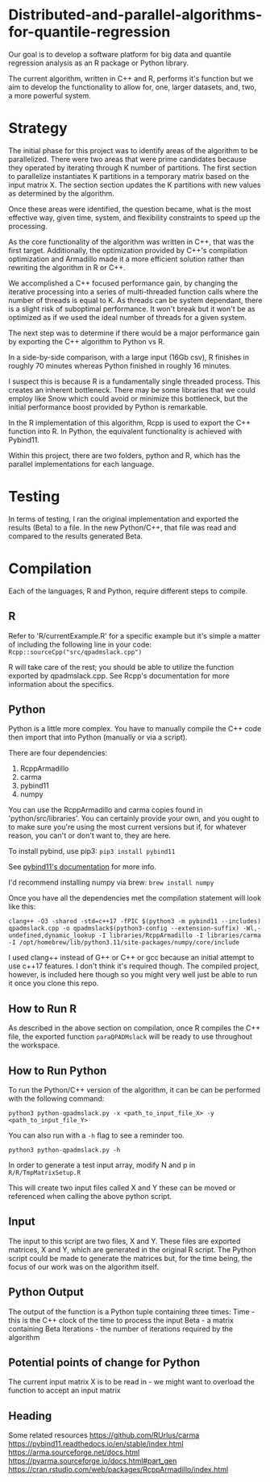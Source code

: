# Distributed-and-parallel-algorithms-for-quantile-regression

Our goal is to develop a software platform for big data and quantile regression analysis as an R package or Python library. 

The current algorithm, written in C++ and R, performs it's function but we aim
to develop the functionality to allow for, one, larger datasets, and, two, a
more powerful system. 

# Strategy
The initial phase for this project was to identify areas of the algorithm to be
parallelized. There were two areas that were prime candidates because they
operated by iterating through K number of partitions. The first section to parallelize instantiates K partitions in a temporary matrix
based on the input matrix X. The section section updates the K partitions with new values as determined by
the algorithm.

Once these areas were identified, the question became, what is the most
effective way, given time, system, and flexibility constraints to speed up the
processing.  

As the core functionality of the algorithm was written in C++, that was the
first target. Additionally, the optimization provided by C++'s compilation optimization and Armadillo made it a more efficient solution rather than rewriting the algorithm in R or C++. 

We accomplished a C++ focused performance gain, by changing the iterative processing into a series of multi-threaded function calls where the number of threads is equal to K. As threads can be system dependant, there is a slight risk of suboptimal performance. It won't break but it won't be as optimized as if we used the ideal number of threads for a given system. 

The next step was to determine if there would be a major performance gain by
exporting the C++ algorithm to Python vs R.

In a side-by-side comparison, with a large input (16Gb csv), R finishes in
roughly 70 minutes whereas Python finished in roughly 16 minutes.

I suspect this is because R is a fundamentally single threaded process. This 
creates an inherent bottleneck. There may be some libraries that we could
employ like Snow which could avoid or minimize this bottleneck, but the initial
performance boost provided by Python is remarkable.

In the R implementation of this algorithm, Rcpp is used to export the C++
function into R. In Python, the equivalent functionality is achieved with
Pybind11.

Within this project, there are two folders, python and R, which has the parallel 
implementations for each language.

# Testing
In terms of testing, I ran the original implementation and exported the results (Beta) to a file.
In the new Python/C++, that file was read and compared to the results generated Beta. 

# Compilation
Each of the languages, R and Python, require different steps to compile.

## R
Refer to 'R/currentExample.R' for a specific example but it's simple a matter of
including the following line in your code:
`Rcpp::sourceCpp("src/qpadmslack.cpp")`

R will take care of the rest; you should be able to utilize the function exported
by qpadmslack.cpp. See Rcpp's documentation for more information about the
specifics.

## Python

Python is a little more complex. You have to manually compile the C++ code then
import that into Python (manually or via a script).

There are four dependencies:
 1. RcppArmadillo 
 2. carma
 3. pybind11
 4. numpy

You can use the RcppArmadillo and carma copies found in 'python/src/libraries'.
You can certainly provide your own, and you ought to to make sure you're using the 
most current versions but if, for whatever reason, you can't or don't want to, they
are here.

To install pybind, use pip3:
`pip3 install pybind11`

See [pybind11's documentation](https://pybind11.readthedocs.io/en/stable/installing.html) for more info.

I'd recommend installing numpy via brew:
`brew install numpy`

Once you have all the dependencies met the compilation statement will look like this:

    clang++ -O3 -shared -std=c++17 -fPIC $(python3 -m pybind11 --includes) qpadmslack.cpp -o qpadmslack$(python3-config --extension-suffix) -Wl,-undefined,dynamic_lookup -I libraries/RcppArmadillo -I libraries/carma -I /opt/homebrew/lib/python3.11/site-packages/numpy/core/include

I used clang++ instead of G++ or C++ or gcc because an initial attempt to use
c++17 features. I don't think it's required though.
The compiled project, however, is included here though so you might very well
just be able to run it once you clone this repo.

## How to Run R

As described in the above section on compilation, once R compiles the C++ file, 
the exported function `paraQPADMslack` will be ready to use throughout the 
workspace.

## How to Run Python

To run the Python/C++ version of the algorithm, it can be can be performed with the following command:

    python3 python-qpadmslack.py -x <path_to_input_file_X> -y <path_to_input_file_Y>

You can also run with a `-h` flag to see a reminder too.

    python3 python-qpadmslack.py -h

In order to generate a test input array, modify N and p in `R/R/TmpMatrixSetup.R`

This will create two input files called X and Y these can be moved or referenced
when calling the above python script.

## Input

The input to this script are two files, X and Y. These files are exported matrices, X and Y, which are generated in the original R script.
The Python script could be made to generate the matrices but, for the time
being, the focus of our work was on the algorithm itself.

## Python Output

The output of the function is a Python tuple containing three times:
Time - this is the C++ clock of the time to process the input
Beta - a matrix containing Beta
Iterations - the number of iterations required by the algorithm

## Potential points of change for Python

The current input matrix X is to be read in - we might want to overload the
function to accept an input matrix

## Heading
Some related resources
https://github.com/RUrlus/carma
https://pybind11.readthedocs.io/en/stable/index.html
https://arma.sourceforge.net/docs.html
https://pyarma.sourceforge.io/docs.html#part_gen
https://cran.rstudio.com/web/packages/RcppArmadillo/index.html
